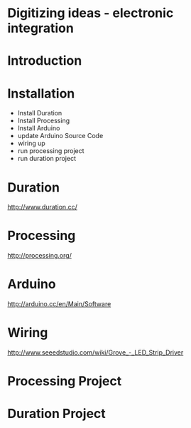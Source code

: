 Digitizing ideas - electronic integration
===============

Introduction
===============


Installation
===============
* Install Duration
* Install Processing
* Install Arduino
* update Arduino Source Code
* wiring up
* run processing project
* run duration project

Duration 
===============
http://www.duration.cc/

Processing 
===============
http://processing.org/

Arduino 
===============
http://arduino.cc/en/Main/Software


Wiring 
===============
http://www.seeedstudio.com/wiki/Grove_-_LED_Strip_Driver



Processing Project 
===============

Duration Project 
===============

